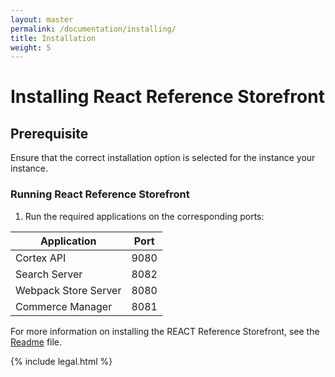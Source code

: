 ```yaml
---
layout: master
permalink: /documentation/installing/
title: Installation
weight: 5
---
```

# Installing React Reference Storefront

## Prerequisite

Ensure that the correct installation option is selected for the instance your instance.

### Running React Reference Storefront

1. Run the required applications on the corresponding ports:

|  Application| Port|
|--|--|
|Cortex API| 9080|
|Search Server| 8082|
|Webpack Store Server|8080|
|Commerce Manager|8081|

For more information on installing the REACT Reference Storefront, see the [Readme](https://github.com/elasticpath/react-pwa-reference-storefront/blob/master/README.md) file.

{% include legal.html %}
